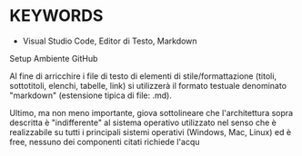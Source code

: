 # KEYWORDS
- Visual Studio Code, Editor di Testo, Markdown

Setup Ambiente GitHub

Al fine di arricchire i file di testo di elementi di stile/formattazione (titoli, sottotitoli, elenchi, tabelle, link) si utilizzerà il formato testuale denominato "markdown" (estensione tipica di file: .md).

Ultimo, ma non meno importante, giova sottolineare che l'architettura sopra descritta è "indifferente" al sistema operativo utilizzato nel senso che è realizzabile su tutti i principali sistemi operativi (Windows, Mac, Linux) ed è free, nessuno dei componenti citati richiede l'acqu